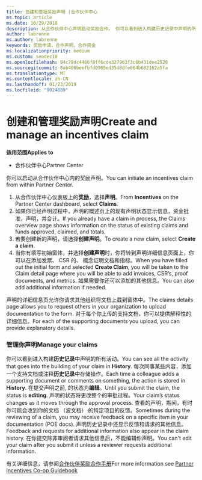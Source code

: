 ```yaml
---
title: 创建和管理奖励声明 |合作伙伴中心
ms.topic: article
ms.date: 10/29/2018
description: 从合作伙伴中心声明启动奖励合作。 你可以看到进入构建历史记录中声明的所有活动。
author: labrenne
ms.author: labrenne
keywords: 奖励申请，合作声明，合作资金
ms.localizationpriority: medium
ms.custom: seodec18
ms.openlocfilehash: 94c79dc4466f8ff6cde327963f3c6b431dee2520
ms.sourcegitcommit: 8ab406beefbfd0965ed35d8dfe064b682162a5fa
ms.translationtype: MT
ms.contentlocale: zh-CN
ms.lasthandoff: 01/23/2019
ms.locfileid: "9024889"
---
```

# <a name="create-and-manage-an-incentives-claim"></a><span data-ttu-id="30c07-105">创建和管理奖励声明</span><span class="sxs-lookup"><span data-stu-id="30c07-105">Create and manage an incentives claim</span></span>

**<span data-ttu-id="30c07-106">适用范围</span><span class="sxs-lookup"><span data-stu-id="30c07-106">Applies to</span></span>**
- <span data-ttu-id="30c07-107">合作伙伴中心</span><span class="sxs-lookup"><span data-stu-id="30c07-107">Partner Center</span></span>

<span data-ttu-id="30c07-108">你可以启动从合作伙伴中心内的奖励声明。</span><span class="sxs-lookup"><span data-stu-id="30c07-108">You can initiate an incentives claim from within Partner Center.</span></span> 

1. <span data-ttu-id="30c07-109">从合作伙伴中心仪表板上的**奖励**，选择**声明**。</span><span class="sxs-lookup"><span data-stu-id="30c07-109">From **Incentives** on the Partner Center dashboard, select **Claims**.</span></span>
2.  <span data-ttu-id="30c07-110">如果你已经声明过程中，声明的概述页上的现有声明状态显示信息，资金批准，声明，并合计。</span><span class="sxs-lookup"><span data-stu-id="30c07-110">If you already have a claim in process, the Claims overview page shows information on the status of existing claims and funds approved, claimed, and totals.</span></span>
3.  <span data-ttu-id="30c07-111">若要创建新的声明，请选择**创建声明**。</span><span class="sxs-lookup"><span data-stu-id="30c07-111">To create a new claim, select **Create a claim**.</span></span>
4.  <span data-ttu-id="30c07-112">当你有填写初始窗体，并选择**创建声明**时，你将转到声明详细信息页面上，你可以在添加发票、 CSR 的、 概念证明文档和指标。</span><span class="sxs-lookup"><span data-stu-id="30c07-112">When you have filled out the initial form and selected **Create Claim**, you will be taken to the Claim detail page where you will be able to add invoices, CSR’s, proof documents, and metrics.</span></span> <span data-ttu-id="30c07-113">如果需要你还可以添加的其他信息。</span><span class="sxs-lookup"><span data-stu-id="30c07-113">You can also add additional information if needed.</span></span>

<span data-ttu-id="30c07-114">声明的详细信息页允许你请求其他组织将文档上载到窗体中。</span><span class="sxs-lookup"><span data-stu-id="30c07-114">The claims details page allows you to request others in your organization to upload documentation to the form.</span></span> <span data-ttu-id="30c07-115">对于每个你上传的支持文档，你可以提供解释性的详细信息。</span><span class="sxs-lookup"><span data-stu-id="30c07-115">For each of the supporting documents you upload, you can provide explanatory details.</span></span> 

### <a name="manage-your-claims"></a><span data-ttu-id="30c07-116">管理你声明</span><span class="sxs-lookup"><span data-stu-id="30c07-116">Manage your claims</span></span>

<span data-ttu-id="30c07-117">你可以看到进入构建**历史记录**中声明的所有活动。</span><span class="sxs-lookup"><span data-stu-id="30c07-117">You can see all the activity that goes into the building of your claim in **History**.</span></span> <span data-ttu-id="30c07-118">每次同事某些内容，添加一个支持文档或注释**历史记录**中存储操作。</span><span class="sxs-lookup"><span data-stu-id="30c07-118">Each time a colleague adds a supporting document or comments on something, the action is stored in **History**.</span></span> <span data-ttu-id="30c07-119">在提交声明之前, 的状态为**编辑**。</span><span class="sxs-lookup"><span data-stu-id="30c07-119">Until you submit the claim, the status is **editing**.</span></span> <span data-ttu-id="30c07-120">声明的状态将更改整个的审批过程。</span><span class="sxs-lookup"><span data-stu-id="30c07-120">Your claim’s status changes as it moves through the approval process.</span></span> <span data-ttu-id="30c07-121">查看的声明，期间，有时你可能会收到你的文档 （波文档） 的特定项目的反馈。</span><span class="sxs-lookup"><span data-stu-id="30c07-121">Sometimes during the reviewing of a claim, you may receive feedback on a specific item in your documentation (POE docs).</span></span> <span data-ttu-id="30c07-122">声明历史记录中还显示反馈和请求的其他信息。</span><span class="sxs-lookup"><span data-stu-id="30c07-122">Feedback and requests for additional information also appear in the claim history.</span></span> <span data-ttu-id="30c07-123">在你提交除非审阅者请求其他信息后，不能编辑你声明。</span><span class="sxs-lookup"><span data-stu-id="30c07-123">You can't edit your claim after you submit it unless a reviewer requests additional information.</span></span>

<span data-ttu-id="30c07-124">有关详细信息，请参阅[合作伙伴奖励合作手册](https://assets.microsoft.com/coop-guidebook.pdf)</span><span class="sxs-lookup"><span data-stu-id="30c07-124">For more information see [Partner Incentives Co-op Guidebook](https://assets.microsoft.com/coop-guidebook.pdf)</span></span>
